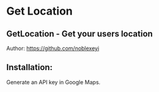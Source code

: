 # Get Location
## GetLocation - Get your users location

Author: https://github.com/noblexeyi

<!-- This uses the popular Google Maps Javascript Function "geolocation" -->

## Installation:

Generate an API key in Google Maps.


